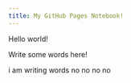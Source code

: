 ```yaml
---
title: My GitHub Pages Notebook!
---
```


Hello world!

Write some words here!

i am writing words no no no no 
